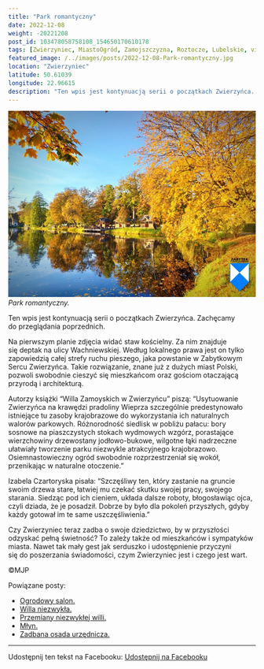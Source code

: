 ```yaml
---
title: "Park romantyczny"
date: 2022-12-08
weight: -20221208
post_id: 103478058758108_154650170610178
tags: [Zwierzyniec, MiastoOgród, Zamojszczyzna, Roztocze, Lubelskie, villarestituta, turystyka, dziedzictwo, zabytki, krajobrazy]
featured_image: /../images/posts/2022-12-08-Park-romantyczny.jpg
location: "Zwierzyniec"
latitude: 50.61039
longitude: 22.96615
description: "Ten wpis jest kontynuacją serii o początkach Zwierzyńca. Zachęcamy do przeglądania poprzednich...."
---
```


![Park romantyczny.](/images/posts/2022-12-08-Park-romantyczny.jpg)
*Park romantyczny.*

Ten wpis jest kontynuacją serii o początkach Zwierzyńca. Zachęcamy do przeglądania poprzednich.

Na pierwszym planie zdjęcia widać staw kościelny. Za nim znajduje się deptak na ulicy Wachniewskiej. Według lokalnego prawa jest on tylko zapowiedzią całej strefy ruchu pieszego, jaka powstanie w Zabytkowym Sercu Zwierzyńca. Takie rozwiązanie, znane już z dużych miast Polski, pozwoli swobodnie cieszyć się mieszkańcom oraz gościom otaczającą przyrodą i architekturą.

Autorzy książki “Willa Zamoyskich w Zwierzyńcu” piszą:
“Usytuowanie Zwierzyńca na krawędzi pradoliny Wieprza szczególnie predestynowało istniejące tu zasoby krajobrazowe do wykorzystania ich naturalnych walorów parkowych. Różnorodność siedlisk w pobliżu pałacu: bory sosnowe na piaszczystych stokach wydmowych wzgórz, porastające wierzchowiny drzewostany jodłowo-bukowe, wilgotne łąki nadrzeczne ułatwiały tworzenie parku niezwykle atrakcyjnego krajobrazowo. Osiemnastowieczny ogród swobodnie rozprzestrzeniał się wokół, przenikając w naturalne otoczenie.”

Izabela Czartoryska pisała:
“Szczęśliwy ten, który zastanie na gruncie swoim drzewa stare, łatwiej mu czekać skutku swojej pracy, swojego starania. Siedząc pod ich cieniem, układa dalsze roboty, błogosławiąc ojca, czyli dziada, że je posadził. Dobrze by było dla pokoleń przyszłych, gdyby każdy gotował im te same uszczęśliwienia.”

Czy Zwierzyniec teraz zadba o swoje dziedzictwo, by w przyszłości odzyskać pełną świetność?
To zależy także od mieszkańców i sympatyków miasta.
Nawet tak mały gest jak serduszko i udostępnienie przyczyni się do poszerzania świadomości, czym Zwierzyniec jest i czego jest wart.



©MJP

Powiązane posty:
- [Ogrodowy salon.](/posts/Ogrodowy-salon)
- [Willa niezwykła.](/posts/Willa-niezwykla)
- [Przemiany niezwykłej willi.](/posts/Przemiany-niezwyklej-willi)
- [Młyn.](/posts/Mlyn)
- [Zadbana osada urzędnicza.](/posts/Zadbana-osada-urzednicza)


---

Udostępnij ten tekst na Facebooku:
[Udostępnij na Facebooku](https://www.facebook.com/sharer/sharer.php?u=https://stowarzyszeniewachniewskiej.pl/posts/Park-romantyczny)

<script type="application/ld+json">
{
  "@context": "https://schema.org",
  "@type": "BlogPosting",
  "headline": "Park romantyczny.",
  "datePublished": "2022-12-08",
  "dateModified": "2022-12-08",
  "author": {
    "@type": "Person",
    "name": "Michał Jan Patyk"
  },
  "publisher": {
    "@type": "Organization",
    "name": "Stowarzyszenie im. Aleksandry Wachniewskiej",
    "logo": {
      "@type": "ImageObject",
      "url": "https://stowarzyszeniewachniewskiej.pl/images/logo/logo.svg"
    }
  },
  "mainEntityOfPage": {
    "@type": "WebPage",
    "@id": "https://stowarzyszeniewachniewskiej.pl/posts/Park-romantyczny"
  },
  "image": {
    "@type": "ImageObject",
    "url": "https://stowarzyszeniewachniewskiej.pl/images/posts/2022-12-08-Park-romantyczny.jpg"
  },
  "articleSection": "Dziedzictwo Kulturowe i Zabytki",
  "keywords": "Zwierzyniec, MiastoOgród, Zamojszczyzna, Roztocze, Lubelskie, villarestituta, turystyka, dziedzictwo, zabytki, krajobrazy",
  "wordCount": 212,
  "articleBody": "Ten wpis jest kontynuacją serii o początkach Zwierzyńca. Zachęcamy do przeglądania poprzednich.\n\nNa pierwszym planie zdjęcia widać staw kościelny. Za nim znajduje się deptak na ulicy Wachniewskiej. Według lokalnego prawa jest on tylko zapowiedzią całej strefy ruchu pieszego, jaka powstanie w Zabytkowym Sercu Zwierzyńca. Takie rozwiązanie, znane już z dużych miast Polski, pozwoli swobodnie cieszyć się mieszkańcom oraz gościom otaczającą przyrodą i architekturą.\n\nAutorzy książki “Willa Zamoyskich w Zwierzyńcu” piszą:\n“Usytuowanie Zwierzyńca na krawędzi pradoliny Wieprza szczególnie predestynowało istniejące tu zasoby krajobrazowe do wykorzystania ich naturalnych walorów parkowych. Różnorodność siedlisk w pobliżu pałacu: bory sosnowe na piaszczystych stokach wydmowych wzgórz, porastające wierzchowiny drzewostany jodłowo-bukowe, wilgotne łąki nadrzeczne ułatwiały tworzenie parku niezwykle atrakcyjnego krajobrazowo. Osiemnastowieczny ogród swobodnie rozprzestrzeniał się wokół, przenikając w naturalne otoczenie.”\n\nIzabela Czartoryska pisała:\n“Szczęśliwy ten, który zastanie na gruncie swoim drzewa stare, łatwiej mu czekać skutku swojej pracy, swojego starania. Siedząc pod ich cieniem, układa dalsze roboty, błogosławiąc ojca, czyli dziada, że je posadził. Dobrze by było dla pokoleń przyszłych, gdyby każdy gotował im te same uszczęśliwienia.”\n\nCzy Zwierzyniec teraz zadba o swoje dziedzictwo, by w przyszłości odzyskać pełną świetność?\nTo zależy także od mieszkańców i sympatyków miasta. \nNawet tak mały gest jak serduszko i udostępnienie przyczyni się do poszerzania świadomości, czym Zwierzyniec jest i czego jest wart.\n \n         \n\n©MJP",
  "description": "Odkryj piękno Zwierzyńca i jego zabytki.",
  "copyrightHolder": {
    "@type": "Person",
    "name": "Michał Jan Patyk"
  }
}
</script>
<script type="application/ld+json">
{
  "@context": "https://schema.org",
  "@type": "BreadcrumbList",
  "itemListElement": [
    {
      "@type": "ListItem",
      "position": 1,
      "name": "Home",
      "item": "https://stowarzyszeniewachniewskiej.pl"
    },
    {
      "@type": "ListItem",
      "position": 2,
      "name": "posts",
      "item": "https://stowarzyszeniewachniewskiej.pl/posts"
    },
    {
      "@type": "ListItem",
      "position": 3,
      "name": "Park romantyczny.",
      "item": "https://stowarzyszeniewachniewskiej.pl/posts/Park-romantyczny"
    }
  ]
}
</script>
